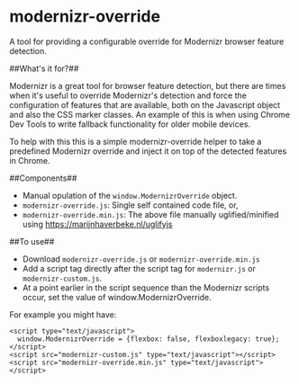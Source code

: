 # modernizr-override
A tool for providing a configurable override for Modernizr browser feature detection.

##What's it for?##

Modernizr is a great tool for browser feature detection, but there are times when it's useful to override Modernizr's detection and force the configuration of features that are available, both on the Javascript object and also the CSS marker classes. An example of this is when using Chrome Dev Tools to write fallback functionality for older mobile devices.

To help with this this is a simple modernizr-override helper to take a predefined Modernizr override and inject it on top of the detected features in Chrome. 

##Components##

- Manual opulation of the `window.ModernizrOverride` object.
- `modernizr-override.js`: Single self contained code file, or,
- `modernizr-override.min.js`: The above file manually uglified/minified using https://marijnhaverbeke.nl/uglifyjs

##To use##

- Download `modernizr-override.js` or `modernizr-override.min.js`
- Add a script tag directly after the script tag for `modernizr.js` or `modernizr-custom.js`.
- At a point earlier in the script sequence than the Modernizr scripts occur, set the value of window.ModernizrOverride.

For example you might have:

    <script type="text/javascript">
      window.ModernizrOverride = {flexbox: false, flexboxlegacy: true};
    </script>
    <script src="modernizr-custom.js" type="text/javascript"></script>
    <script src="modernizr-override.min.js" type="text/javascript"></script>



